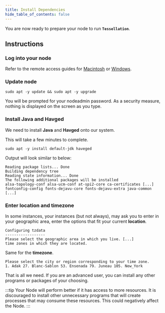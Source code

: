 ```yaml
---
title: Install Dependencies
hide_table_of_contents: false
---
```


<head>
  <title>Install Node Dependencies</title>
  <meta
    name="description"
    content="This document will help to install the necessary programs and binaries to properly run a Validator Node."
  />
</head>

You are now ready to prepare your node to run **`Tessellation`**.

## Instructions

### Log into your node
Refer to the remote access guides for [Macintosh](/validate/resources/accessMac) or [Windows](/validate/resources/accessWin).

### Update node

```
sudo apt -y update && sudo apt -y upgrade
```

You will be prompted for your nodeadmin password. As a security measure, nothing is displayed on the screen as you type.

### Install Java and Havged

We need to install **Java** and **Havged** onto our system. 

This will take a few minutes to complete.

```
sudo apt -y install default-jdk haveged
```

Output will look similar to below: 

```
Reading package lists... Done
Building dependency tree
Reading state information... Done
The following additional packages will be installed
alsa-topology-conf alsa-ucm-conf at-spi2-core ca-certificates [...]
fontconfig-config fonts-dejavu-core fonts-dejavu-extra java-common
[...]
```

### Enter location and timezone

In some instances, your instances (but not always), may ask you to enter in your geographic area, enter the options that fit your current **location**.

```
Configuring tzdata
------------------
Please select the geographic area in which you live. [...]
time zones in which they are located.
```
Same for the **timezone**.
```
Please select the city or region corresponding to your time zone.
1. Adak 27. Blanc-Sablon 53. Ensenada 79. Juneau 105. New_York
```
That is all we need. If you are an advanced user, you can install any other programs or packages of your choosing.

:::tip
Your Node will perform better if it has access to more resources. It is discouraged to install other unnecessary programs that will create processes that may consume these resources. This could negatively affect the Node.
:::
